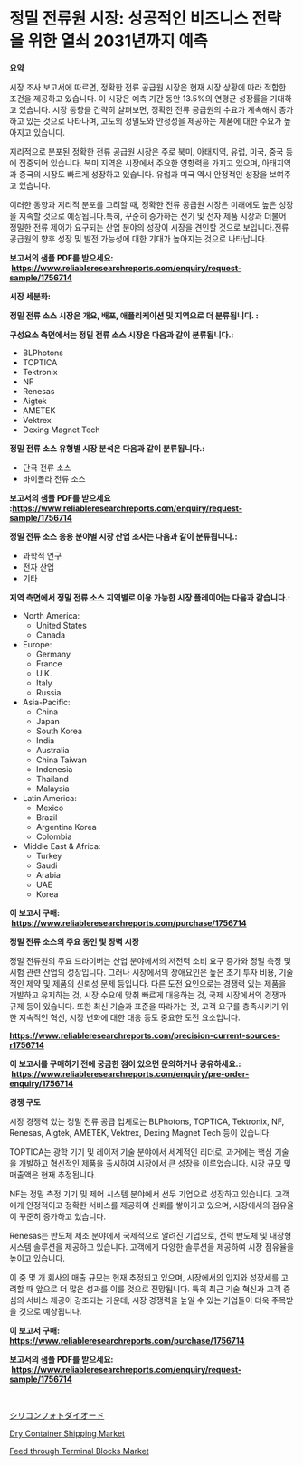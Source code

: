 <p><h1>정밀 전류원 시장: 성공적인 비즈니스 전략을 위한 열쇠 2031년까지 예측</h1></p><p><strong>요약</strong></p>
<p><p>시장 조사 보고서에 따르면, 정확한 전류 공급원 시장은 현재 시장 상황에 따라 적합한 조건을 제공하고 있습니다. 이 시장은 예측 기간 동안 13.5%의 연평균 성장률을 기대하고 있습니다. 시장 동향을 간략히 살펴보면, 정확한 전류 공급원의 수요가 계속해서 증가하고 있는 것으로 나타나며, 고도의 정밀도와 안정성을 제공하는 제품에 대한 수요가 높아지고 있습니다.</p><p>지리적으로 분포된 정확한 전류 공급원 시장은 주로 북미, 아태지역, 유럽, 미국, 중국 등에 집중되어 있습니다. 북미 지역은 시장에서 주요한 영향력을 가지고 있으며, 아태지역과 중국의 시장도 빠르게 성장하고 있습니다. 유럽과 미국 역시 안정적인 성장을 보여주고 있습니다.</p><p>이러한 동향과 지리적 분포를 고려할 때, 정확한 전류 공급원 시장은 미래에도 높은 성장을 지속할 것으로 예상됩니다.특히, 꾸준히 증가하는 전기 및 전자 제품 시장과 더불어 정밀한 전류 제어가 요구되는 산업 분야의 성장이 시장을 견인할 것으로 보입니다.전류 공급원의 향후 성장 및 발전 가능성에 대한 기대가 높아지는 것으로 나타납니다.</p></p>
<p><strong>보고서의 샘플 PDF를 받으세요: &nbsp;<a href="https://www.reliableresearchreports.com/enquiry/request-sample/1756714">https://www.reliableresearchreports.com/enquiry/request-sample/1756714</a></strong></p>
<p><strong>시장 세분화:</strong></p>
<p><strong> 정밀 전류 소스 시장은 개요, 배포, 애플리케이션 및 지역으로 더 분류됩니다. :</strong></p>
<p><strong>구성요소 측면에서는 정밀 전류 소스 시장은 다음과 같이 분류됩니다.:</strong></p>
<p><ul><li>BLPhotons</li><li>TOPTICA</li><li>Tektronix</li><li>NF</li><li>Renesas</li><li>Aigtek</li><li>AMETEK</li><li>Vektrex</li><li>Dexing Magnet Tech</li></ul></p>
<p><strong> 정밀 전류 소스 유형별 시장 분석은 다음과 같이 분류됩니다.:</strong></p>
<p><ul><li>단극 전류 소스</li><li>바이폴라 전류 소스</li></ul></p>
<p><strong>보고서의 샘플 PDF를 받으세요 :<a href="https://www.reliableresearchreports.com/enquiry/request-sample/1756714">https://www.reliableresearchreports.com/enquiry/request-sample/1756714</a></strong></p>
<p><strong> 정밀 전류 소스 응용 분야별 시장 산업 조사는 다음과 같이 분류됩니다.:</strong></p>
<p><ul><li>과학적 연구</li><li>전자 산업</li><li>기타</li></ul></p>
<p><strong>지역 측면에서 정밀 전류 소스 지역별로 이용 가능한 시장 플레이어는 다음과 같습니다.:</strong></p>
<p><ul>
    <li>
        North America:
        <ul>
            <li>United States</li>
            <li>Canada</li>
        </ul>
    </li>
    <li>
        Europe:
        <ul>
            <li>Germany</li>
            <li>France</li>
            <li>U.K.</li>
            <li>Italy</li>
            <li>Russia</li>
        </ul>
    </li>
    <li>
        Asia-Pacific:
        <ul>
            <li>China</li>
            <li>Japan</li>
            <li>South Korea</li>
            <li>India</li>
            <li>Australia</li>
            <li>China Taiwan</li>
            <li>Indonesia</li>
            <li>Thailand</li>
            <li>Malaysia</li>
        </ul>
    </li>
    <li>
        Latin America:
        <ul>
            <li>Mexico</li>
            <li>Brazil</li>
            <li>Argentina Korea</li>
            <li>Colombia</li>
        </ul>
    </li>
    <li>
        Middle East & Africa:
        <ul>
            <li>Turkey</li>
            <li>Saudi</li>
            <li>Arabia</li>
            <li>UAE</li>
            <li>Korea</li>
        </ul>
    </li>
    </ul></p>
<p><strong>이 보고서 구매: &nbsp;<a href="https://www.reliableresearchreports.com/purchase/1756714">https://www.reliableresearchreports.com/purchase/1756714</a></strong></p>
<p><strong>정밀 전류 소스의 주요 동인 및 장벽 시장</strong></p>
<p><p>정밀 전류원의 주요 드라이버는 산업 분야에서의 저전력 소비 요구 증가와 정밀 측정 및 시험 관련 산업의 성장입니다. 그러나 시장에서의 장애요인은 높은 초기 투자 비용, 기술적인 제약 및 제품의 신뢰성 문제 등입니다. 다른 도전 요인으로는 경쟁력 있는 제품을 개발하고 유지하는 것, 시장 수요에 맞춰 빠르게 대응하는 것, 국제 시장에서의 경쟁과 규제 등이 있습니다. 또한 최신 기술과 표준을 따라가는 것, 고객 요구를 충족시키기 위한 지속적인 혁신, 시장 변화에 대한 대응 등도 중요한 도전 요소입니다.</p></p>
<p><strong><a href="https://www.reliableresearchreports.com/precision-current-sources-r1756714">https://www.reliableresearchreports.com/precision-current-sources-r1756714</a></strong></p>
<p><strong>이 보고서를 구매하기 전에 궁금한 점이 있으면 문의하거나 공유하세요.: &nbsp;<a href="https://www.reliableresearchreports.com/enquiry/pre-order-enquiry/1756714">https://www.reliableresearchreports.com/enquiry/pre-order-enquiry/1756714</a></strong></p>
<p><strong>경쟁 구도</strong></p>
<p><p>시장 경쟁력 있는 정밀 전류 공급 업체로는 BLPhotons, TOPTICA, Tektronix, NF, Renesas, Aigtek, AMETEK, Vektrex, Dexing Magnet Tech 등이 있습니다. </p><p>TOPTICA는 광학 기기 및 레이저 기술 분야에서 세계적인 리더로, 과거에는 핵심 기술을 개발하고 혁신적인 제품을 출시하여 시장에서 큰 성장을 이루었습니다. 시장 규모 및 매출액은 현재 추정됩니다. </p><p>NF는 정밀 측정 기기 및 제어 시스템 분야에서 선두 기업으로 성장하고 있습니다. 고객에게 안정적이고 정확한 서비스를 제공하여 신뢰를 쌓아가고 있으며, 시장에서의 점유율이 꾸준히 증가하고 있습니다. </p><p>Renesas는 반도체 제조 분야에서 국제적으로 알려진 기업으로, 전력 반도체 및 내장형 시스템 솔루션을 제공하고 있습니다. 고객에게 다양한 솔루션을 제공하여 시장 점유율을 높이고 있습니다. </p><p>이 중 몇 개 회사의 매출 규모는 현재 추정되고 있으며, 시장에서의 입지와 성장세를 고려할 때 앞으로 더 많은 성과를 이룰 것으로 전망됩니다. 특히 최근 기술 혁신과 고객 중심의 서비스 제공이 강조되는 가운데, 시장 경쟁력을 높일 수 있는 기업들이 더욱 주목받을 것으로 예상됩니다.</p></p>
<p><strong>이 보고서 구매: &nbsp; <a href="https://www.reliableresearchreports.com/purchase/1756714">https://www.reliableresearchreports.com/purchase/1756714</a></strong></p>
<p><strong>보고서의 샘플 PDF를 받으세요: &nbsp;<a href="https://www.reliableresearchreports.com/enquiry/request-sample/1756714">https://www.reliableresearchreports.com/enquiry/request-sample/1756714</a></strong><strong></strong></p>
<p>&nbsp;</p>
<p><p><a href="https://github.com/RodHoppe07/Market-Research-Report-List-1/blob/main/856493127268.md">シリコンフォトダイオード</a></p><p><a href="https://github.com/mbisetmhermsr/Market-Research-Report-List-2/blob/main/dry-container-shipping-market.md">Dry Container Shipping Market</a></p><p><a href="https://adventurous-uranium-ef9.notion.site/Feed-through-Terminal-Blocks-Market-Competitive-Analysis-Market-Trends-and-Forecast-to-2031-9d8b4cd9031b49e1b2019cc206435f08">Feed through Terminal Blocks Market</a></p></p>